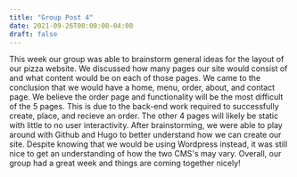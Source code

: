 ```yaml
---
title: "Group Post 4"
date: 2021-09-26T00:00:00-04:00
draft: false
---
```

This week our group was able to brainstorm general ideas for the layout of our pizza website. We discussed how many pages our site would consist of and what content would be on 
each of those pages. We came to the conclusion that we would have a home, menu, order, about, and contact page. We believe the order page and functionality will be the most 
difficult of the 5 pages. This is due to the back-end work required to successfully create, place, and recieve an order. The other 4 pages will likely be static with little 
to no user interactivity. After brainstorming, we were able to play around with Github and Hugo to better understand how we can create our site. Despite knowing that we would 
be using Wordpress instead, it was still nice to get an understanding of how the two CMS's may vary. Overall, our group had a great week and things are coming together nicely!
